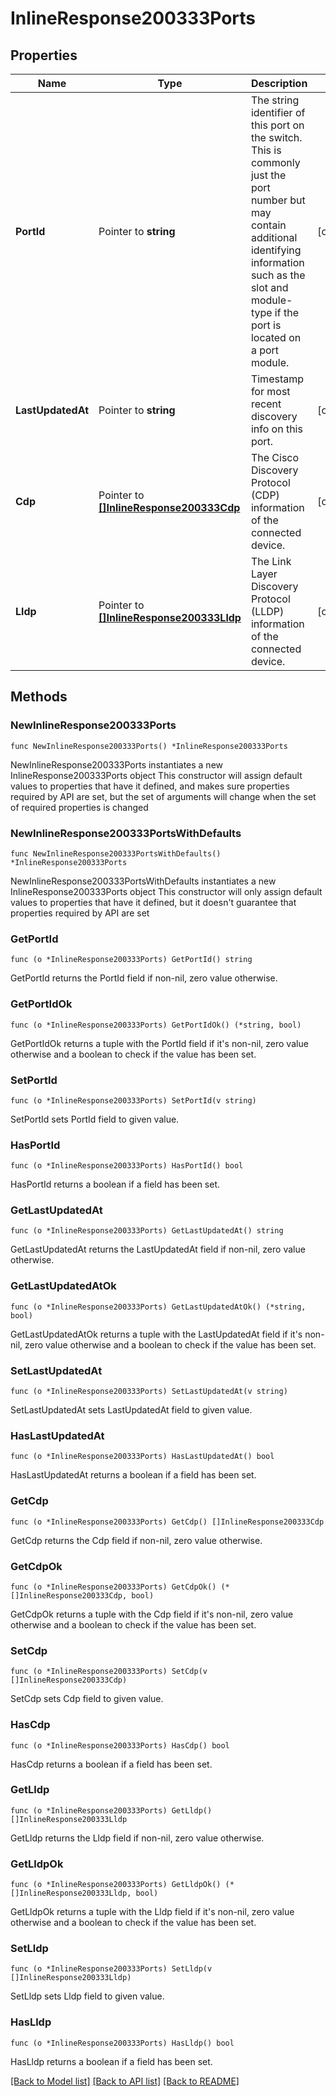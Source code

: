 # InlineResponse200333Ports

## Properties

Name | Type | Description | Notes
------------ | ------------- | ------------- | -------------
**PortId** | Pointer to **string** | The string identifier of this port on the switch. This is commonly just the port number but may contain additional identifying information such as the slot and module-type if the port is located on a port module. | [optional] 
**LastUpdatedAt** | Pointer to **string** | Timestamp for most recent discovery info on this port. | [optional] 
**Cdp** | Pointer to [**[]InlineResponse200333Cdp**](InlineResponse200333Cdp.md) | The Cisco Discovery Protocol (CDP) information of the connected device. | [optional] 
**Lldp** | Pointer to [**[]InlineResponse200333Lldp**](InlineResponse200333Lldp.md) | The Link Layer Discovery Protocol (LLDP) information of the connected device. | [optional] 

## Methods

### NewInlineResponse200333Ports

`func NewInlineResponse200333Ports() *InlineResponse200333Ports`

NewInlineResponse200333Ports instantiates a new InlineResponse200333Ports object
This constructor will assign default values to properties that have it defined,
and makes sure properties required by API are set, but the set of arguments
will change when the set of required properties is changed

### NewInlineResponse200333PortsWithDefaults

`func NewInlineResponse200333PortsWithDefaults() *InlineResponse200333Ports`

NewInlineResponse200333PortsWithDefaults instantiates a new InlineResponse200333Ports object
This constructor will only assign default values to properties that have it defined,
but it doesn't guarantee that properties required by API are set

### GetPortId

`func (o *InlineResponse200333Ports) GetPortId() string`

GetPortId returns the PortId field if non-nil, zero value otherwise.

### GetPortIdOk

`func (o *InlineResponse200333Ports) GetPortIdOk() (*string, bool)`

GetPortIdOk returns a tuple with the PortId field if it's non-nil, zero value otherwise
and a boolean to check if the value has been set.

### SetPortId

`func (o *InlineResponse200333Ports) SetPortId(v string)`

SetPortId sets PortId field to given value.

### HasPortId

`func (o *InlineResponse200333Ports) HasPortId() bool`

HasPortId returns a boolean if a field has been set.

### GetLastUpdatedAt

`func (o *InlineResponse200333Ports) GetLastUpdatedAt() string`

GetLastUpdatedAt returns the LastUpdatedAt field if non-nil, zero value otherwise.

### GetLastUpdatedAtOk

`func (o *InlineResponse200333Ports) GetLastUpdatedAtOk() (*string, bool)`

GetLastUpdatedAtOk returns a tuple with the LastUpdatedAt field if it's non-nil, zero value otherwise
and a boolean to check if the value has been set.

### SetLastUpdatedAt

`func (o *InlineResponse200333Ports) SetLastUpdatedAt(v string)`

SetLastUpdatedAt sets LastUpdatedAt field to given value.

### HasLastUpdatedAt

`func (o *InlineResponse200333Ports) HasLastUpdatedAt() bool`

HasLastUpdatedAt returns a boolean if a field has been set.

### GetCdp

`func (o *InlineResponse200333Ports) GetCdp() []InlineResponse200333Cdp`

GetCdp returns the Cdp field if non-nil, zero value otherwise.

### GetCdpOk

`func (o *InlineResponse200333Ports) GetCdpOk() (*[]InlineResponse200333Cdp, bool)`

GetCdpOk returns a tuple with the Cdp field if it's non-nil, zero value otherwise
and a boolean to check if the value has been set.

### SetCdp

`func (o *InlineResponse200333Ports) SetCdp(v []InlineResponse200333Cdp)`

SetCdp sets Cdp field to given value.

### HasCdp

`func (o *InlineResponse200333Ports) HasCdp() bool`

HasCdp returns a boolean if a field has been set.

### GetLldp

`func (o *InlineResponse200333Ports) GetLldp() []InlineResponse200333Lldp`

GetLldp returns the Lldp field if non-nil, zero value otherwise.

### GetLldpOk

`func (o *InlineResponse200333Ports) GetLldpOk() (*[]InlineResponse200333Lldp, bool)`

GetLldpOk returns a tuple with the Lldp field if it's non-nil, zero value otherwise
and a boolean to check if the value has been set.

### SetLldp

`func (o *InlineResponse200333Ports) SetLldp(v []InlineResponse200333Lldp)`

SetLldp sets Lldp field to given value.

### HasLldp

`func (o *InlineResponse200333Ports) HasLldp() bool`

HasLldp returns a boolean if a field has been set.


[[Back to Model list]](../README.md#documentation-for-models) [[Back to API list]](../README.md#documentation-for-api-endpoints) [[Back to README]](../README.md)



